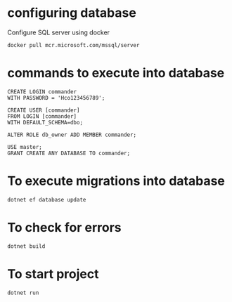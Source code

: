 # configuring database
Configure SQL server using docker 
```
docker pull mcr.microsoft.com/mssql/server
```

# commands to execute into database
```
CREATE LOGIN commander
WITH PASSWORD = 'Hco123456789';

CREATE USER [commander]
FROM LOGIN [commander]
WITH DEFAULT_SCHEMA=dbo;

ALTER ROLE db_owner ADD MEMBER commander;

USE master;
GRANT CREATE ANY DATABASE TO commander;
```

# To execute migrations into database
```
dotnet ef database update
```

# To check for errors
```
dotnet build
```

# To start project
```
dotnet run
```
